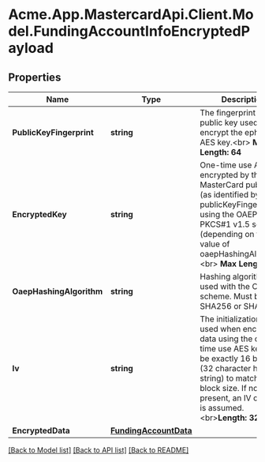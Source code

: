 
# Acme.App.MastercardApi.Client.Model.FundingAccountInfoEncryptedPayload

## Properties

Name | Type | Description | Notes
------------ | ------------- | ------------- | -------------
**PublicKeyFingerprint** | **string** | The fingerprint of the public key used to encrypt the ephemeral AES key.&lt;br&gt; __Max Length: 64__  | [optional] 
**EncryptedKey** | **string** | One-time use AES key encrypted by the MasterCard public key (as identified by publicKeyFingerprint) using the OAEP or PKCS#1 v1.5 scheme (depending on the value of oaepHashingAlgorithm. &lt;br&gt; __Max Length: 512__  | [optional] 
**OaepHashingAlgorithm** | **string** | Hashing algorithm used with the OAEP scheme. Must be either SHA256 or SHA512.  | [optional] 
**Iv** | **string** | The initialization vector used when encrypting data using the one-time use AES key. Must be exactly 16 bytes (32 character hex string) to match the block size. If not present, an IV of zero is assumed.  &lt;br&gt;__Length: 32__  | [optional] 
**EncryptedData** | [**FundingAccountData**](FundingAccountData.md) |  | [optional] 

[[Back to Model list]](../README.md#documentation-for-models)
[[Back to API list]](../README.md#documentation-for-api-endpoints)
[[Back to README]](../README.md)

